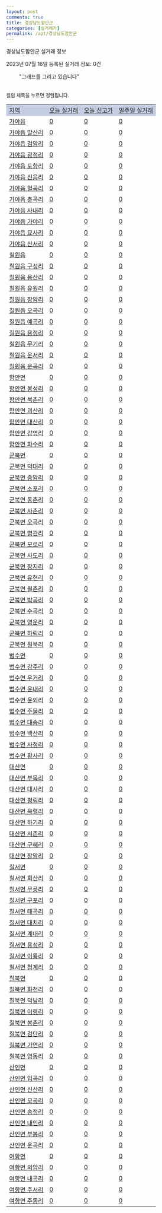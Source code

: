 ```yaml
---
layout: post
comments: true
title: 경상남도함안군
categories: [실거래가]
permalink: /apt/경상남도함안군
---
```


경상남도함안군 실거래 정보

2023년 07월 16일 등록된 실거래 정보: 0건

<!--<script async src="https://pagead2.googlesyndication.com/pagead/js/adsbygoogle.js?client=ca-pub-3485438051770037"
 crossorigin="anonymous"></script>-->

<script type="text/javascript">
  google.charts.load('current', {'packages':['corechart']});
  google.charts.setOnLoadCallback(drawChart);

  function drawChart() {
    var data = google.visualization.arrayToDataTable([['거래일', '매매', '전월세', '전매'], ['21-01', 1, 1, 0], ['21-02', 0, 1, 0], ['21-03', 0, 1, 0], ['21-04', 0, 1, 0], ['21-05', 3, 0, 0], ['21-06', 2, 0, 0], ['21-07', 20, 4, 0], ['21-08', 51, 12, 0], ['21-09', 39, 17, 0], ['21-10', 62, 16, 0], ['21-11', 46, 15, 0], ['21-12', 56, 16, 0], ['22-01', 46, 14, 0], ['22-02', 52, 14, 0], ['22-03', 50, 18, 0], ['22-04', 60, 13, 0], ['22-05', 47, 8, 0], ['22-06', 35, 10, 0], ['22-07', 37, 8, 0], ['22-08', 39, 11, 0], ['22-09', 32, 17, 0], ['22-10', 29, 5, 0], ['22-11', 29, 15, 0], ['22-12', 24, 9, 0], ['23-01', 17, 14, 0], ['23-02', 35, 14, 0], ['23-03', 44, 17, 0], ['23-04', 34, 7, 0], ['23-05', 38, 14, 0], ['23-06', 40, 8, 0], ['23-07', 6, 0, 0]]);

    var options = {
      title: '최근 1년간 유형별 거래량 추이',
      legend: { position: 'bottom' }
    };

    setTimeout(function() {
        var chart = new google.visualization.LineChart(document.getElementById('columnchart_material'));
        chart.draw(data, (options));
        document.getElementById('loading').style.display = 'none';
        var dayLabel = (new Date()).getDay();
        if (dayLabel < 2) {
            sorttable.innerSortFunction.apply(document.getElementById('week'), []);
            sorttable.innerSortFunction.apply(document.getElementById('week'), []);        
        }
        else {
            sorttable.innerSortFunction.apply(document.getElementById('today'), []);
            sorttable.innerSortFunction.apply(document.getElementById('today'), []);
        }
    }, 200);

  }
</script>

<div id="loading" style="z-index:20; display: block; margin-left: 35px">"그래프를 그리고 있습니다"</div>
<div id="columnchart_material" style="width: 95%; margin-left: -35px; display: block"></div>
<!--<div style="width: 95%; margin-left: -35px; display: block">
      <script async src="https://pagead2.googlesyndication.com/pagead/js/adsbygoogle.js?client=ca-pub-3485438051770037"
          crossorigin="anonymous"></script>
      <ins class="adsbygoogle"
          style="display:block"
          data-ad-format="fluid"
          data-ad-layout-key="-fb+5w+4e-db+86"
          data-ad-client="ca-pub-3485438051770037"
          data-ad-slot="1827090281"></ins>
      <script>
          (adsbygoogle = window.adsbygoogle || []).push({});
      </script>
</div>-->
<br>

<font size='small' style='font-size: small;'>컬럼 제목을 누르면 정렬됩니다.</font>
<table class="sortable">
  <tr style='background-color: rgba(114, 132, 186,0.4);'>
    <td id="region"><a href="#">지역</a></td>
    <td id="today"><a href="#">오늘 실거래</a></td>
    <td id="today_new"><a href="#">오늘 신고가</a></td>
    <td id="week"><a href="#">일주일 실거래</a></td>
  </tr>

  
  <tr class="item">
    <td><a href="경상남도함안군가야읍">가야읍</a></td>
    <td><a href="경상남도함안군가야읍">0</a></td>
    <td><a href="경상남도함안군가야읍">0</a></td>
    <td><a href="경상남도함안군가야읍">0</a></td>
  </tr>
    

  <tr class="item">
    <td><a href="경상남도함안군가야읍말산리">가야읍 말산리</a></td>
    <td><a href="경상남도함안군가야읍말산리">0</a></td>
    <td><a href="경상남도함안군가야읍말산리">0</a></td>
    <td><a href="경상남도함안군가야읍말산리">0</a></td>
  </tr>
    

  <tr class="item">
    <td><a href="경상남도함안군가야읍검암리">가야읍 검암리</a></td>
    <td><a href="경상남도함안군가야읍검암리">0</a></td>
    <td><a href="경상남도함안군가야읍검암리">0</a></td>
    <td><a href="경상남도함안군가야읍검암리">0</a></td>
  </tr>
    

  <tr class="item">
    <td><a href="경상남도함안군가야읍광정리">가야읍 광정리</a></td>
    <td><a href="경상남도함안군가야읍광정리">0</a></td>
    <td><a href="경상남도함안군가야읍광정리">0</a></td>
    <td><a href="경상남도함안군가야읍광정리">0</a></td>
  </tr>
    

  <tr class="item">
    <td><a href="경상남도함안군가야읍도항리">가야읍 도항리</a></td>
    <td><a href="경상남도함안군가야읍도항리">0</a></td>
    <td><a href="경상남도함안군가야읍도항리">0</a></td>
    <td><a href="경상남도함안군가야읍도항리">0</a></td>
  </tr>
    

  <tr class="item">
    <td><a href="경상남도함안군가야읍신음리">가야읍 신음리</a></td>
    <td><a href="경상남도함안군가야읍신음리">0</a></td>
    <td><a href="경상남도함안군가야읍신음리">0</a></td>
    <td><a href="경상남도함안군가야읍신음리">0</a></td>
  </tr>
    

  <tr class="item">
    <td><a href="경상남도함안군가야읍혈곡리">가야읍 혈곡리</a></td>
    <td><a href="경상남도함안군가야읍혈곡리">0</a></td>
    <td><a href="경상남도함안군가야읍혈곡리">0</a></td>
    <td><a href="경상남도함안군가야읍혈곡리">0</a></td>
  </tr>
    

  <tr class="item">
    <td><a href="경상남도함안군가야읍춘곡리">가야읍 춘곡리</a></td>
    <td><a href="경상남도함안군가야읍춘곡리">0</a></td>
    <td><a href="경상남도함안군가야읍춘곡리">0</a></td>
    <td><a href="경상남도함안군가야읍춘곡리">0</a></td>
  </tr>
    

  <tr class="item">
    <td><a href="경상남도함안군가야읍사내리">가야읍 사내리</a></td>
    <td><a href="경상남도함안군가야읍사내리">0</a></td>
    <td><a href="경상남도함안군가야읍사내리">0</a></td>
    <td><a href="경상남도함안군가야읍사내리">0</a></td>
  </tr>
    

  <tr class="item">
    <td><a href="경상남도함안군가야읍가야리">가야읍 가야리</a></td>
    <td><a href="경상남도함안군가야읍가야리">0</a></td>
    <td><a href="경상남도함안군가야읍가야리">0</a></td>
    <td><a href="경상남도함안군가야읍가야리">0</a></td>
  </tr>
    

  <tr class="item">
    <td><a href="경상남도함안군가야읍묘사리">가야읍 묘사리</a></td>
    <td><a href="경상남도함안군가야읍묘사리">0</a></td>
    <td><a href="경상남도함안군가야읍묘사리">0</a></td>
    <td><a href="경상남도함안군가야읍묘사리">0</a></td>
  </tr>
    

  <tr class="item">
    <td><a href="경상남도함안군가야읍산서리">가야읍 산서리</a></td>
    <td><a href="경상남도함안군가야읍산서리">0</a></td>
    <td><a href="경상남도함안군가야읍산서리">0</a></td>
    <td><a href="경상남도함안군가야읍산서리">0</a></td>
  </tr>
    

  <tr class="item">
    <td><a href="경상남도함안군칠원읍">칠원읍</a></td>
    <td><a href="경상남도함안군칠원읍">0</a></td>
    <td><a href="경상남도함안군칠원읍">0</a></td>
    <td><a href="경상남도함안군칠원읍">0</a></td>
  </tr>
    

  <tr class="item">
    <td><a href="경상남도함안군칠원읍구성리">칠원읍 구성리</a></td>
    <td><a href="경상남도함안군칠원읍구성리">0</a></td>
    <td><a href="경상남도함안군칠원읍구성리">0</a></td>
    <td><a href="경상남도함안군칠원읍구성리">0</a></td>
  </tr>
    

  <tr class="item">
    <td><a href="경상남도함안군칠원읍용산리">칠원읍 용산리</a></td>
    <td><a href="경상남도함안군칠원읍용산리">0</a></td>
    <td><a href="경상남도함안군칠원읍용산리">0</a></td>
    <td><a href="경상남도함안군칠원읍용산리">0</a></td>
  </tr>
    

  <tr class="item">
    <td><a href="경상남도함안군칠원읍유원리">칠원읍 유원리</a></td>
    <td><a href="경상남도함안군칠원읍유원리">0</a></td>
    <td><a href="경상남도함안군칠원읍유원리">0</a></td>
    <td><a href="경상남도함안군칠원읍유원리">0</a></td>
  </tr>
    

  <tr class="item">
    <td><a href="경상남도함안군칠원읍장암리">칠원읍 장암리</a></td>
    <td><a href="경상남도함안군칠원읍장암리">0</a></td>
    <td><a href="경상남도함안군칠원읍장암리">0</a></td>
    <td><a href="경상남도함안군칠원읍장암리">0</a></td>
  </tr>
    

  <tr class="item">
    <td><a href="경상남도함안군칠원읍오곡리">칠원읍 오곡리</a></td>
    <td><a href="경상남도함안군칠원읍오곡리">0</a></td>
    <td><a href="경상남도함안군칠원읍오곡리">0</a></td>
    <td><a href="경상남도함안군칠원읍오곡리">0</a></td>
  </tr>
    

  <tr class="item">
    <td><a href="경상남도함안군칠원읍예곡리">칠원읍 예곡리</a></td>
    <td><a href="경상남도함안군칠원읍예곡리">0</a></td>
    <td><a href="경상남도함안군칠원읍예곡리">0</a></td>
    <td><a href="경상남도함안군칠원읍예곡리">0</a></td>
  </tr>
    

  <tr class="item">
    <td><a href="경상남도함안군칠원읍용정리">칠원읍 용정리</a></td>
    <td><a href="경상남도함안군칠원읍용정리">0</a></td>
    <td><a href="경상남도함안군칠원읍용정리">0</a></td>
    <td><a href="경상남도함안군칠원읍용정리">0</a></td>
  </tr>
    

  <tr class="item">
    <td><a href="경상남도함안군칠원읍무기리">칠원읍 무기리</a></td>
    <td><a href="경상남도함안군칠원읍무기리">0</a></td>
    <td><a href="경상남도함안군칠원읍무기리">0</a></td>
    <td><a href="경상남도함안군칠원읍무기리">0</a></td>
  </tr>
    

  <tr class="item">
    <td><a href="경상남도함안군칠원읍운서리">칠원읍 운서리</a></td>
    <td><a href="경상남도함안군칠원읍운서리">0</a></td>
    <td><a href="경상남도함안군칠원읍운서리">0</a></td>
    <td><a href="경상남도함안군칠원읍운서리">0</a></td>
  </tr>
    

  <tr class="item">
    <td><a href="경상남도함안군칠원읍운곡리">칠원읍 운곡리</a></td>
    <td><a href="경상남도함안군칠원읍운곡리">0</a></td>
    <td><a href="경상남도함안군칠원읍운곡리">0</a></td>
    <td><a href="경상남도함안군칠원읍운곡리">0</a></td>
  </tr>
    

  <tr class="item">
    <td><a href="경상남도함안군함안면">함안면</a></td>
    <td><a href="경상남도함안군함안면">0</a></td>
    <td><a href="경상남도함안군함안면">0</a></td>
    <td><a href="경상남도함안군함안면">0</a></td>
  </tr>
    

  <tr class="item">
    <td><a href="경상남도함안군함안면봉성리">함안면 봉성리</a></td>
    <td><a href="경상남도함안군함안면봉성리">0</a></td>
    <td><a href="경상남도함안군함안면봉성리">0</a></td>
    <td><a href="경상남도함안군함안면봉성리">0</a></td>
  </tr>
    

  <tr class="item">
    <td><a href="경상남도함안군함안면북촌리">함안면 북촌리</a></td>
    <td><a href="경상남도함안군함안면북촌리">0</a></td>
    <td><a href="경상남도함안군함안면북촌리">0</a></td>
    <td><a href="경상남도함안군함안면북촌리">0</a></td>
  </tr>
    

  <tr class="item">
    <td><a href="경상남도함안군함안면괴산리">함안면 괴산리</a></td>
    <td><a href="경상남도함안군함안면괴산리">0</a></td>
    <td><a href="경상남도함안군함안면괴산리">0</a></td>
    <td><a href="경상남도함안군함안면괴산리">0</a></td>
  </tr>
    

  <tr class="item">
    <td><a href="경상남도함안군함안면대산리">함안면 대산리</a></td>
    <td><a href="경상남도함안군함안면대산리">0</a></td>
    <td><a href="경상남도함안군함안면대산리">0</a></td>
    <td><a href="경상남도함안군함안면대산리">0</a></td>
  </tr>
    

  <tr class="item">
    <td><a href="경상남도함안군함안면강명리">함안면 강명리</a></td>
    <td><a href="경상남도함안군함안면강명리">0</a></td>
    <td><a href="경상남도함안군함안면강명리">0</a></td>
    <td><a href="경상남도함안군함안면강명리">0</a></td>
  </tr>
    

  <tr class="item">
    <td><a href="경상남도함안군함안면파수리">함안면 파수리</a></td>
    <td><a href="경상남도함안군함안면파수리">0</a></td>
    <td><a href="경상남도함안군함안면파수리">0</a></td>
    <td><a href="경상남도함안군함안면파수리">0</a></td>
  </tr>
    

  <tr class="item">
    <td><a href="경상남도함안군군북면">군북면</a></td>
    <td><a href="경상남도함안군군북면">0</a></td>
    <td><a href="경상남도함안군군북면">0</a></td>
    <td><a href="경상남도함안군군북면">0</a></td>
  </tr>
    

  <tr class="item">
    <td><a href="경상남도함안군군북면덕대리">군북면 덕대리</a></td>
    <td><a href="경상남도함안군군북면덕대리">0</a></td>
    <td><a href="경상남도함안군군북면덕대리">0</a></td>
    <td><a href="경상남도함안군군북면덕대리">0</a></td>
  </tr>
    

  <tr class="item">
    <td><a href="경상남도함안군군북면중암리">군북면 중암리</a></td>
    <td><a href="경상남도함안군군북면중암리">0</a></td>
    <td><a href="경상남도함안군군북면중암리">0</a></td>
    <td><a href="경상남도함안군군북면중암리">0</a></td>
  </tr>
    

  <tr class="item">
    <td><a href="경상남도함안군군북면소포리">군북면 소포리</a></td>
    <td><a href="경상남도함안군군북면소포리">0</a></td>
    <td><a href="경상남도함안군군북면소포리">0</a></td>
    <td><a href="경상남도함안군군북면소포리">0</a></td>
  </tr>
    

  <tr class="item">
    <td><a href="경상남도함안군군북면동촌리">군북면 동촌리</a></td>
    <td><a href="경상남도함안군군북면동촌리">0</a></td>
    <td><a href="경상남도함안군군북면동촌리">0</a></td>
    <td><a href="경상남도함안군군북면동촌리">0</a></td>
  </tr>
    

  <tr class="item">
    <td><a href="경상남도함안군군북면사촌리">군북면 사촌리</a></td>
    <td><a href="경상남도함안군군북면사촌리">0</a></td>
    <td><a href="경상남도함안군군북면사촌리">0</a></td>
    <td><a href="경상남도함안군군북면사촌리">0</a></td>
  </tr>
    

  <tr class="item">
    <td><a href="경상남도함안군군북면오곡리">군북면 오곡리</a></td>
    <td><a href="경상남도함안군군북면오곡리">0</a></td>
    <td><a href="경상남도함안군군북면오곡리">0</a></td>
    <td><a href="경상남도함안군군북면오곡리">0</a></td>
  </tr>
    

  <tr class="item">
    <td><a href="경상남도함안군군북면명관리">군북면 명관리</a></td>
    <td><a href="경상남도함안군군북면명관리">0</a></td>
    <td><a href="경상남도함안군군북면명관리">0</a></td>
    <td><a href="경상남도함안군군북면명관리">0</a></td>
  </tr>
    

  <tr class="item">
    <td><a href="경상남도함안군군북면모로리">군북면 모로리</a></td>
    <td><a href="경상남도함안군군북면모로리">0</a></td>
    <td><a href="경상남도함안군군북면모로리">0</a></td>
    <td><a href="경상남도함안군군북면모로리">0</a></td>
  </tr>
    

  <tr class="item">
    <td><a href="경상남도함안군군북면사도리">군북면 사도리</a></td>
    <td><a href="경상남도함안군군북면사도리">0</a></td>
    <td><a href="경상남도함안군군북면사도리">0</a></td>
    <td><a href="경상남도함안군군북면사도리">0</a></td>
  </tr>
    

  <tr class="item">
    <td><a href="경상남도함안군군북면장지리">군북면 장지리</a></td>
    <td><a href="경상남도함안군군북면장지리">0</a></td>
    <td><a href="경상남도함안군군북면장지리">0</a></td>
    <td><a href="경상남도함안군군북면장지리">0</a></td>
  </tr>
    

  <tr class="item">
    <td><a href="경상남도함안군군북면유현리">군북면 유현리</a></td>
    <td><a href="경상남도함안군군북면유현리">0</a></td>
    <td><a href="경상남도함안군군북면유현리">0</a></td>
    <td><a href="경상남도함안군군북면유현리">0</a></td>
  </tr>
    

  <tr class="item">
    <td><a href="경상남도함안군군북면월촌리">군북면 월촌리</a></td>
    <td><a href="경상남도함안군군북면월촌리">0</a></td>
    <td><a href="경상남도함안군군북면월촌리">0</a></td>
    <td><a href="경상남도함안군군북면월촌리">0</a></td>
  </tr>
    

  <tr class="item">
    <td><a href="경상남도함안군군북면박곡리">군북면 박곡리</a></td>
    <td><a href="경상남도함안군군북면박곡리">0</a></td>
    <td><a href="경상남도함안군군북면박곡리">0</a></td>
    <td><a href="경상남도함안군군북면박곡리">0</a></td>
  </tr>
    

  <tr class="item">
    <td><a href="경상남도함안군군북면수곡리">군북면 수곡리</a></td>
    <td><a href="경상남도함안군군북면수곡리">0</a></td>
    <td><a href="경상남도함안군군북면수곡리">0</a></td>
    <td><a href="경상남도함안군군북면수곡리">0</a></td>
  </tr>
    

  <tr class="item">
    <td><a href="경상남도함안군군북면영운리">군북면 영운리</a></td>
    <td><a href="경상남도함안군군북면영운리">0</a></td>
    <td><a href="경상남도함안군군북면영운리">0</a></td>
    <td><a href="경상남도함안군군북면영운리">0</a></td>
  </tr>
    

  <tr class="item">
    <td><a href="경상남도함안군군북면하림리">군북면 하림리</a></td>
    <td><a href="경상남도함안군군북면하림리">0</a></td>
    <td><a href="경상남도함안군군북면하림리">0</a></td>
    <td><a href="경상남도함안군군북면하림리">0</a></td>
  </tr>
    

  <tr class="item">
    <td><a href="경상남도함안군군북면원북리">군북면 원북리</a></td>
    <td><a href="경상남도함안군군북면원북리">0</a></td>
    <td><a href="경상남도함안군군북면원북리">0</a></td>
    <td><a href="경상남도함안군군북면원북리">0</a></td>
  </tr>
    

  <tr class="item">
    <td><a href="경상남도함안군법수면">법수면</a></td>
    <td><a href="경상남도함안군법수면">0</a></td>
    <td><a href="경상남도함안군법수면">0</a></td>
    <td><a href="경상남도함안군법수면">0</a></td>
  </tr>
    

  <tr class="item">
    <td><a href="경상남도함안군법수면강주리">법수면 강주리</a></td>
    <td><a href="경상남도함안군법수면강주리">0</a></td>
    <td><a href="경상남도함안군법수면강주리">0</a></td>
    <td><a href="경상남도함안군법수면강주리">0</a></td>
  </tr>
    

  <tr class="item">
    <td><a href="경상남도함안군법수면우거리">법수면 우거리</a></td>
    <td><a href="경상남도함안군법수면우거리">0</a></td>
    <td><a href="경상남도함안군법수면우거리">0</a></td>
    <td><a href="경상남도함안군법수면우거리">0</a></td>
  </tr>
    

  <tr class="item">
    <td><a href="경상남도함안군법수면윤내리">법수면 윤내리</a></td>
    <td><a href="경상남도함안군법수면윤내리">0</a></td>
    <td><a href="경상남도함안군법수면윤내리">0</a></td>
    <td><a href="경상남도함안군법수면윤내리">0</a></td>
  </tr>
    

  <tr class="item">
    <td><a href="경상남도함안군법수면윤외리">법수면 윤외리</a></td>
    <td><a href="경상남도함안군법수면윤외리">0</a></td>
    <td><a href="경상남도함안군법수면윤외리">0</a></td>
    <td><a href="경상남도함안군법수면윤외리">0</a></td>
  </tr>
    

  <tr class="item">
    <td><a href="경상남도함안군법수면주물리">법수면 주물리</a></td>
    <td><a href="경상남도함안군법수면주물리">0</a></td>
    <td><a href="경상남도함안군법수면주물리">0</a></td>
    <td><a href="경상남도함안군법수면주물리">0</a></td>
  </tr>
    

  <tr class="item">
    <td><a href="경상남도함안군법수면대송리">법수면 대송리</a></td>
    <td><a href="경상남도함안군법수면대송리">0</a></td>
    <td><a href="경상남도함안군법수면대송리">0</a></td>
    <td><a href="경상남도함안군법수면대송리">0</a></td>
  </tr>
    

  <tr class="item">
    <td><a href="경상남도함안군법수면백산리">법수면 백산리</a></td>
    <td><a href="경상남도함안군법수면백산리">0</a></td>
    <td><a href="경상남도함안군법수면백산리">0</a></td>
    <td><a href="경상남도함안군법수면백산리">0</a></td>
  </tr>
    

  <tr class="item">
    <td><a href="경상남도함안군법수면사정리">법수면 사정리</a></td>
    <td><a href="경상남도함안군법수면사정리">0</a></td>
    <td><a href="경상남도함안군법수면사정리">0</a></td>
    <td><a href="경상남도함안군법수면사정리">0</a></td>
  </tr>
    

  <tr class="item">
    <td><a href="경상남도함안군법수면황사리">법수면 황사리</a></td>
    <td><a href="경상남도함안군법수면황사리">0</a></td>
    <td><a href="경상남도함안군법수면황사리">0</a></td>
    <td><a href="경상남도함안군법수면황사리">0</a></td>
  </tr>
    

  <tr class="item">
    <td><a href="경상남도함안군대산면">대산면</a></td>
    <td><a href="경상남도함안군대산면">0</a></td>
    <td><a href="경상남도함안군대산면">0</a></td>
    <td><a href="경상남도함안군대산면">0</a></td>
  </tr>
    

  <tr class="item">
    <td><a href="경상남도함안군대산면부목리">대산면 부목리</a></td>
    <td><a href="경상남도함안군대산면부목리">0</a></td>
    <td><a href="경상남도함안군대산면부목리">0</a></td>
    <td><a href="경상남도함안군대산면부목리">0</a></td>
  </tr>
    

  <tr class="item">
    <td><a href="경상남도함안군대산면대사리">대산면 대사리</a></td>
    <td><a href="경상남도함안군대산면대사리">0</a></td>
    <td><a href="경상남도함안군대산면대사리">0</a></td>
    <td><a href="경상남도함안군대산면대사리">0</a></td>
  </tr>
    

  <tr class="item">
    <td><a href="경상남도함안군대산면평림리">대산면 평림리</a></td>
    <td><a href="경상남도함안군대산면평림리">0</a></td>
    <td><a href="경상남도함안군대산면평림리">0</a></td>
    <td><a href="경상남도함안군대산면평림리">0</a></td>
  </tr>
    

  <tr class="item">
    <td><a href="경상남도함안군대산면옥렬리">대산면 옥렬리</a></td>
    <td><a href="경상남도함안군대산면옥렬리">0</a></td>
    <td><a href="경상남도함안군대산면옥렬리">0</a></td>
    <td><a href="경상남도함안군대산면옥렬리">0</a></td>
  </tr>
    

  <tr class="item">
    <td><a href="경상남도함안군대산면하기리">대산면 하기리</a></td>
    <td><a href="경상남도함안군대산면하기리">0</a></td>
    <td><a href="경상남도함안군대산면하기리">0</a></td>
    <td><a href="경상남도함안군대산면하기리">0</a></td>
  </tr>
    

  <tr class="item">
    <td><a href="경상남도함안군대산면서촌리">대산면 서촌리</a></td>
    <td><a href="경상남도함안군대산면서촌리">0</a></td>
    <td><a href="경상남도함안군대산면서촌리">0</a></td>
    <td><a href="경상남도함안군대산면서촌리">0</a></td>
  </tr>
    

  <tr class="item">
    <td><a href="경상남도함안군대산면구혜리">대산면 구혜리</a></td>
    <td><a href="경상남도함안군대산면구혜리">0</a></td>
    <td><a href="경상남도함안군대산면구혜리">0</a></td>
    <td><a href="경상남도함안군대산면구혜리">0</a></td>
  </tr>
    

  <tr class="item">
    <td><a href="경상남도함안군대산면장암리">대산면 장암리</a></td>
    <td><a href="경상남도함안군대산면장암리">0</a></td>
    <td><a href="경상남도함안군대산면장암리">0</a></td>
    <td><a href="경상남도함안군대산면장암리">0</a></td>
  </tr>
    

  <tr class="item">
    <td><a href="경상남도함안군칠서면">칠서면</a></td>
    <td><a href="경상남도함안군칠서면">0</a></td>
    <td><a href="경상남도함안군칠서면">0</a></td>
    <td><a href="경상남도함안군칠서면">0</a></td>
  </tr>
    

  <tr class="item">
    <td><a href="경상남도함안군칠서면회산리">칠서면 회산리</a></td>
    <td><a href="경상남도함안군칠서면회산리">0</a></td>
    <td><a href="경상남도함안군칠서면회산리">0</a></td>
    <td><a href="경상남도함안군칠서면회산리">0</a></td>
  </tr>
    

  <tr class="item">
    <td><a href="경상남도함안군칠서면무릉리">칠서면 무릉리</a></td>
    <td><a href="경상남도함안군칠서면무릉리">0</a></td>
    <td><a href="경상남도함안군칠서면무릉리">0</a></td>
    <td><a href="경상남도함안군칠서면무릉리">0</a></td>
  </tr>
    

  <tr class="item">
    <td><a href="경상남도함안군칠서면구포리">칠서면 구포리</a></td>
    <td><a href="경상남도함안군칠서면구포리">0</a></td>
    <td><a href="경상남도함안군칠서면구포리">0</a></td>
    <td><a href="경상남도함안군칠서면구포리">0</a></td>
  </tr>
    

  <tr class="item">
    <td><a href="경상남도함안군칠서면태곡리">칠서면 태곡리</a></td>
    <td><a href="경상남도함안군칠서면태곡리">0</a></td>
    <td><a href="경상남도함안군칠서면태곡리">0</a></td>
    <td><a href="경상남도함안군칠서면태곡리">0</a></td>
  </tr>
    

  <tr class="item">
    <td><a href="경상남도함안군칠서면대치리">칠서면 대치리</a></td>
    <td><a href="경상남도함안군칠서면대치리">0</a></td>
    <td><a href="경상남도함안군칠서면대치리">0</a></td>
    <td><a href="경상남도함안군칠서면대치리">0</a></td>
  </tr>
    

  <tr class="item">
    <td><a href="경상남도함안군칠서면계내리">칠서면 계내리</a></td>
    <td><a href="경상남도함안군칠서면계내리">0</a></td>
    <td><a href="경상남도함안군칠서면계내리">0</a></td>
    <td><a href="경상남도함안군칠서면계내리">0</a></td>
  </tr>
    

  <tr class="item">
    <td><a href="경상남도함안군칠서면용성리">칠서면 용성리</a></td>
    <td><a href="경상남도함안군칠서면용성리">0</a></td>
    <td><a href="경상남도함안군칠서면용성리">0</a></td>
    <td><a href="경상남도함안군칠서면용성리">0</a></td>
  </tr>
    

  <tr class="item">
    <td><a href="경상남도함안군칠서면이룡리">칠서면 이룡리</a></td>
    <td><a href="경상남도함안군칠서면이룡리">0</a></td>
    <td><a href="경상남도함안군칠서면이룡리">0</a></td>
    <td><a href="경상남도함안군칠서면이룡리">0</a></td>
  </tr>
    

  <tr class="item">
    <td><a href="경상남도함안군칠서면청계리">칠서면 청계리</a></td>
    <td><a href="경상남도함안군칠서면청계리">0</a></td>
    <td><a href="경상남도함안군칠서면청계리">0</a></td>
    <td><a href="경상남도함안군칠서면청계리">0</a></td>
  </tr>
    

  <tr class="item">
    <td><a href="경상남도함안군칠북면">칠북면</a></td>
    <td><a href="경상남도함안군칠북면">0</a></td>
    <td><a href="경상남도함안군칠북면">0</a></td>
    <td><a href="경상남도함안군칠북면">0</a></td>
  </tr>
    

  <tr class="item">
    <td><a href="경상남도함안군칠북면화천리">칠북면 화천리</a></td>
    <td><a href="경상남도함안군칠북면화천리">0</a></td>
    <td><a href="경상남도함안군칠북면화천리">0</a></td>
    <td><a href="경상남도함안군칠북면화천리">0</a></td>
  </tr>
    

  <tr class="item">
    <td><a href="경상남도함안군칠북면덕남리">칠북면 덕남리</a></td>
    <td><a href="경상남도함안군칠북면덕남리">0</a></td>
    <td><a href="경상남도함안군칠북면덕남리">0</a></td>
    <td><a href="경상남도함안군칠북면덕남리">0</a></td>
  </tr>
    

  <tr class="item">
    <td><a href="경상남도함안군칠북면이령리">칠북면 이령리</a></td>
    <td><a href="경상남도함안군칠북면이령리">0</a></td>
    <td><a href="경상남도함안군칠북면이령리">0</a></td>
    <td><a href="경상남도함안군칠북면이령리">0</a></td>
  </tr>
    

  <tr class="item">
    <td><a href="경상남도함안군칠북면봉촌리">칠북면 봉촌리</a></td>
    <td><a href="경상남도함안군칠북면봉촌리">0</a></td>
    <td><a href="경상남도함안군칠북면봉촌리">0</a></td>
    <td><a href="경상남도함안군칠북면봉촌리">0</a></td>
  </tr>
    

  <tr class="item">
    <td><a href="경상남도함안군칠북면검단리">칠북면 검단리</a></td>
    <td><a href="경상남도함안군칠북면검단리">0</a></td>
    <td><a href="경상남도함안군칠북면검단리">0</a></td>
    <td><a href="경상남도함안군칠북면검단리">0</a></td>
  </tr>
    

  <tr class="item">
    <td><a href="경상남도함안군칠북면가연리">칠북면 가연리</a></td>
    <td><a href="경상남도함안군칠북면가연리">0</a></td>
    <td><a href="경상남도함안군칠북면가연리">0</a></td>
    <td><a href="경상남도함안군칠북면가연리">0</a></td>
  </tr>
    

  <tr class="item">
    <td><a href="경상남도함안군칠북면영동리">칠북면 영동리</a></td>
    <td><a href="경상남도함안군칠북면영동리">0</a></td>
    <td><a href="경상남도함안군칠북면영동리">0</a></td>
    <td><a href="경상남도함안군칠북면영동리">0</a></td>
  </tr>
    

  <tr class="item">
    <td><a href="경상남도함안군산인면">산인면</a></td>
    <td><a href="경상남도함안군산인면">0</a></td>
    <td><a href="경상남도함안군산인면">0</a></td>
    <td><a href="경상남도함안군산인면">0</a></td>
  </tr>
    

  <tr class="item">
    <td><a href="경상남도함안군산인면입곡리">산인면 입곡리</a></td>
    <td><a href="경상남도함안군산인면입곡리">0</a></td>
    <td><a href="경상남도함안군산인면입곡리">0</a></td>
    <td><a href="경상남도함안군산인면입곡리">0</a></td>
  </tr>
    

  <tr class="item">
    <td><a href="경상남도함안군산인면신산리">산인면 신산리</a></td>
    <td><a href="경상남도함안군산인면신산리">0</a></td>
    <td><a href="경상남도함안군산인면신산리">0</a></td>
    <td><a href="경상남도함안군산인면신산리">0</a></td>
  </tr>
    

  <tr class="item">
    <td><a href="경상남도함안군산인면모곡리">산인면 모곡리</a></td>
    <td><a href="경상남도함안군산인면모곡리">0</a></td>
    <td><a href="경상남도함안군산인면모곡리">0</a></td>
    <td><a href="경상남도함안군산인면모곡리">0</a></td>
  </tr>
    

  <tr class="item">
    <td><a href="경상남도함안군산인면송정리">산인면 송정리</a></td>
    <td><a href="경상남도함안군산인면송정리">0</a></td>
    <td><a href="경상남도함안군산인면송정리">0</a></td>
    <td><a href="경상남도함안군산인면송정리">0</a></td>
  </tr>
    

  <tr class="item">
    <td><a href="경상남도함안군산인면내인리">산인면 내인리</a></td>
    <td><a href="경상남도함안군산인면내인리">0</a></td>
    <td><a href="경상남도함안군산인면내인리">0</a></td>
    <td><a href="경상남도함안군산인면내인리">0</a></td>
  </tr>
    

  <tr class="item">
    <td><a href="경상남도함안군산인면부봉리">산인면 부봉리</a></td>
    <td><a href="경상남도함안군산인면부봉리">0</a></td>
    <td><a href="경상남도함안군산인면부봉리">0</a></td>
    <td><a href="경상남도함안군산인면부봉리">0</a></td>
  </tr>
    

  <tr class="item">
    <td><a href="경상남도함안군산인면운곡리">산인면 운곡리</a></td>
    <td><a href="경상남도함안군산인면운곡리">0</a></td>
    <td><a href="경상남도함안군산인면운곡리">0</a></td>
    <td><a href="경상남도함안군산인면운곡리">0</a></td>
  </tr>
    

  <tr class="item">
    <td><a href="경상남도함안군여항면">여항면</a></td>
    <td><a href="경상남도함안군여항면">0</a></td>
    <td><a href="경상남도함안군여항면">0</a></td>
    <td><a href="경상남도함안군여항면">0</a></td>
  </tr>
    

  <tr class="item">
    <td><a href="경상남도함안군여항면외암리">여항면 외암리</a></td>
    <td><a href="경상남도함안군여항면외암리">0</a></td>
    <td><a href="경상남도함안군여항면외암리">0</a></td>
    <td><a href="경상남도함안군여항면외암리">0</a></td>
  </tr>
    

  <tr class="item">
    <td><a href="경상남도함안군여항면내곡리">여항면 내곡리</a></td>
    <td><a href="경상남도함안군여항면내곡리">0</a></td>
    <td><a href="경상남도함안군여항면내곡리">0</a></td>
    <td><a href="경상남도함안군여항면내곡리">0</a></td>
  </tr>
    

  <tr class="item">
    <td><a href="경상남도함안군여항면주서리">여항면 주서리</a></td>
    <td><a href="경상남도함안군여항면주서리">0</a></td>
    <td><a href="경상남도함안군여항면주서리">0</a></td>
    <td><a href="경상남도함안군여항면주서리">0</a></td>
  </tr>
    

  <tr class="item">
    <td><a href="경상남도함안군여항면주동리">여항면 주동리</a></td>
    <td><a href="경상남도함안군여항면주동리">0</a></td>
    <td><a href="경상남도함안군여항면주동리">0</a></td>
    <td><a href="경상남도함안군여항면주동리">0</a></td>
  </tr>
    


</table>


    
